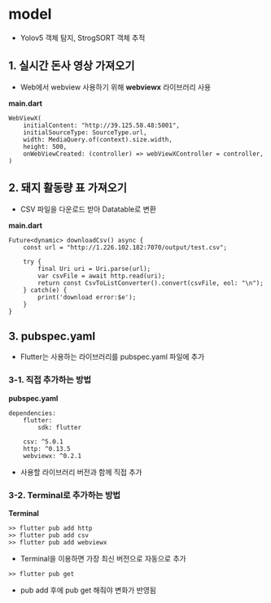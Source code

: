 # model
- Yolov5 객체 탐지, StrogSORT 객체 추적 

## 1. 실시간 돈사 영상 가져오기
- Web에서 webview 사용하기 위해 **webviewx** 라이브러리 사용

**main.dart**
```
WebViewX(
    initialContent: "http://39.125.58.48:5001",
    initialSourceType: SourceType.url,
    width: MediaQuery.of(context).size.width,
    height: 500,
    onWebViewCreated: (controller) => webViewXController = controller,
)
```

## 2. 돼지 활동량 표 가져오기
- CSV 파일을 다운로드 받아 Datatable로 변환

**main.dart**
```
Future<dynamic> downloadCsv() async {
    const url = "http://1.226.102.182:7070/output/test.csv";

    try {
        final Uri uri = Uri.parse(url);
        var csvFile = await http.read(uri);
        return const CsvToListConverter().convert(csvFile, eol: "\n");
    } catch(e) {
        print('download error:$e');
    }
}
```

## 3. pubspec.yaml
- Flutter는 사용하는 라이브러리를 pubspec.yaml 파일에 추가

### 3-1. 직접 추가하는 방법
**pubspec.yaml**
```
dependencies:
    flutter:
        sdk: flutter

    csv: ^5.0.1
    http: ^0.13.5
    webviewx: ^0.2.1
```
- 사용할 라이브러리 버전과 함께 직접 추가

### 3-2. Terminal로 추가하는 방법
**Terminal**
```
>> flutter pub add http
>> flutter pub add csv
>> flutter pub add webviewx
```
- Terminal을 이용하면 가장 최신 버전으로 자동으로 추가
```
>> flutter pub get
```
- pub add 후에 pub get 해줘야 변화가 반영됨

